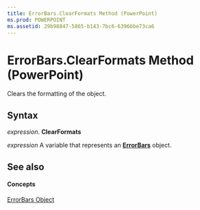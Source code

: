 ```yaml
---
title: ErrorBars.ClearFormats Method (PowerPoint)
ms.prod: POWERPOINT
ms.assetid: 29b98847-5865-b143-7bc6-63966be73ca6
---
```



# ErrorBars.ClearFormats Method (PowerPoint)

Clears the formatting of the object.


## Syntax

 _expression_. **ClearFormats**

 _expression_ A variable that represents an **[ErrorBars](errorbars-object-powerpoint.md)** object.


## See also


#### Concepts



[ErrorBars Object](errorbars-object-powerpoint.md)

